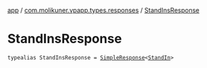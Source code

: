 [app](../index.md) / [com.molikuner.vpapp.types.responses](index.md) / [StandInsResponse](./-stand-ins-response.md)

# StandInsResponse

`typealias StandInsResponse = `[`SimpleResponse`](-simple-response/index.md)`<`[`StandIn`](../com.molikuner.vpapp.types.data/-stand-in/index.md)`>`